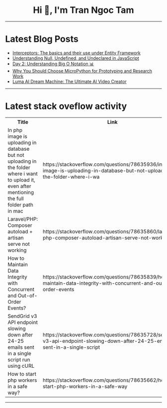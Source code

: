 <h1 align="center">Hi 👋, I'm Tran Ngoc Tam</h1>

---

# Latest Blog Posts 
<!-- BLOG-POST-LIST:START -->
- [Interceptors: The basics and their use under Entity Framework](https://dev.to/ben-witt/interceptors-the-basics-and-their-use-under-entity-framework-j8f)
- [Understanding Null, Undefined, and Undeclared in JavaScript](https://dev.to/dk119819/understanding-null-undefined-and-undeclared-in-javascript-3k66)
- [Day 2: Understanding Big O Notation 📊](https://dev.to/dipakahirav/day-2-understanding-big-o-notation-1l7m)
- [Why You Should Choose MicroPython for Prototyping and Research Work](https://dev.to/shemanto_sharkar/why-you-should-choose-micropython-for-prototyping-and-research-work-41p7)
- [Luma AI Dream Machine: The Ultimate AI Video Creator](https://dev.to/hyscaler/luma-ai-dream-machine-the-ultimate-ai-video-creator-4hc2)
<!-- BLOG-POST-LIST:END -->

---

# Latest stack oveflow activity
<table>
  <tr><th>Title</th><th>Link</th></tr>
  <!-- STACKOVERFLOW:START --><tr><td>In php image is uploading in database but not uploading in the folder where i want to upload it, even after mentioning the full folder path in mac</td><td>https://stackoverflow.com/questions/78635936/in-php-image-is-uploading-in-database-but-not-uploading-in-the-folder-where-i-wa</td></tr><tr><td>Laravel/PHP: Composer autoload + artisan serve not working</td><td>https://stackoverflow.com/questions/78635860/laravel-php-composer-autoload-artisan-serve-not-working</td></tr><tr><td>How to Maintain Data Integrity with Concurrent and Out-of-Order Events?</td><td>https://stackoverflow.com/questions/78635839/how-to-maintain-data-integrity-with-concurrent-and-out-of-order-events</td></tr><tr><td>SendGrid v3 API endpoint slowing down after 24-25 emails sent in a single script run using cURL</td><td>https://stackoverflow.com/questions/78635728/sendgrid-v3-api-endpoint-slowing-down-after-24-25-emails-sent-in-a-single-script</td></tr><tr><td>How to start php workers in a safe way?</td><td>https://stackoverflow.com/questions/78635662/how-to-start-php-workers-in-a-safe-way</td></tr><!-- STACKOVERFLOW:END -->
</table>

---


